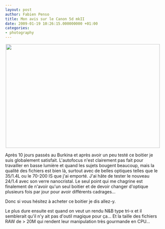 ```yaml
---
layout: post
author: Fabien Penso
title: Mon avis sur le Canon 5d mkII
date: 2009-01-19 10:26:15.000000000 +01:00
categories:
- photography
---
```

<p style="text-align: center;"><a title="Untitled by penso, on Flickr" href="http://www.flickr.com/photos/penso/3200296962/"><img class="aligncenter" src="http://farm4.static.flickr.com/3522/3200296962_e7c8afd2ef.jpg" alt="" width="500" height="336" /></a></p>

Après 10 jours passés au Burkina et après avoir un peu testé ce boitier je suis globalement satisfait. L'autofocus n'est clairement pas fait pour travailler en basse lumière et quand les sujets bougent beaucoup, mais la qualité des fichiers est bien là, surtout avec de belles optiques telles que le 35/1.4L ou le 70-200 IS que j'ai emporté. J'ai hâte de tester le nouveau 24/1.4 avec son verre nanocristal. Le seul point qui me chagrine est finalement de n'avoir qu'un seul boitier et de devoir changer d'optique plusieurs fois par jour pour avoir différents cadrages...

Donc si vous hésitez à acheter ce boitier je dis allez-y.

Le plus dure ensuite est quand on veut un rendu N&B type tri-x et il semblerait qu'il n'y ait pas d'outil magique pour ça... Et la taille des fichiers RAW de > 20M qui rendent leur manipulation très gourmande en CPU...
